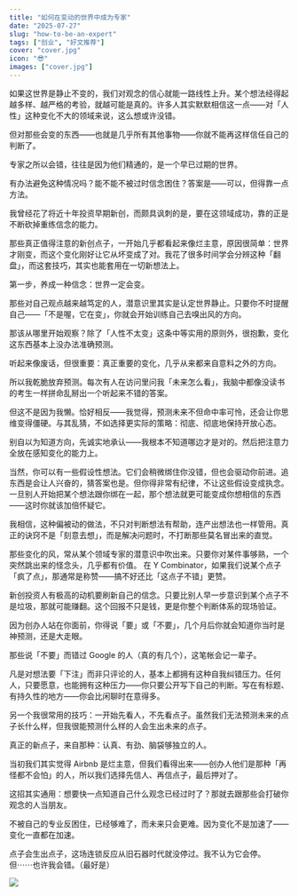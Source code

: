 ```yaml
---
title: "如何在变动的世界中成为专家"
date: "2025-07-27"
slug: "how-to-be-an-expert"
tags: ["创业", "好文推荐"]
cover: "cover.jpg"
icon: "😎"
images: ["cover.jpg"]
---
```

如果这世界是静止不变的，我们对观念的信心就能一路线性上升。某个想法经得起越多样、越严格的考验，就越可能是真的。许多人其实默默相信这一点——对「人性」这种变化不大的领域来说，这么想或许没错。



但对那些会变的东西——也就是几乎所有其他事物——你就不能再这样信任自己的判断了。



专家之所以会错，往往是因为他们精通的，是一个早已过期的世界。



有办法避免这种情况吗？能不能不被过时信念困住？答案是——可以，但得靠一点方法。



我曾经花了将近十年投资早期新创，而颇具讽刺的是，要在这领域成功，靠的正是不断砍掉重练信念的能力。



那些真正值得注意的新创点子，一开始几乎都看起来像烂主意，原因很简单：世界才刚变，而这个变化刚好让它从坏变成了对。我花了很多时间学会分辨这种「翻盘」，而这套技巧，其实也能套用在一切新想法上。



第一步，养成一种信念：世界一定会变。



那些对自己观点越来越笃定的人，潜意识里其实是认定世界静止。只要你不时提醒自己——「不是喔，它在变」，你就会开始训练自己去嗅出风的方向。



那该从哪里开始观察？除了「人性不太变」这条中等实用的原则外，很抱歉，变化这东西基本上没办法准确预测。



听起来像废话，但很重要：真正重要的变化，几乎从来都来自意料之外的方向。



所以我乾脆放弃预测。每次有人在访问里问我「未来怎么看」，我脑中都像没读书的考生一样拼命乱掰出一个听起来不错的答案。



但这不是因为我懒。恰好相反——我觉得，预测未来不但命中率可怜，还会让你思维变得僵硬。与其乱猜，不如选择更实际的策略：彻底、彻底地保持开放心态。



别自以为知道方向，先诚实地承认——我根本不知道哪边才是对的。然后把注意力全放在感知变化的能力上。



当然，你可以有一些假设性想法。它们会稍微绑住你没错，但也会驱动你前进。追东西是会让人兴奋的，猜答案也是。但你得非常有纪律，不让这些假设变成执念。
一旦别人开始把某个想法跟你绑在一起，那个想法就更可能变成你想相信的东西——这时你就该加倍怀疑它。



我相信，这种偏被动的做法，不只对判断想法有帮助，连产出想法也一样管用。真正的诀窍不是「刻意去想」，而是解决问题时，不打断那些莫名冒出来的直觉。



那些变化的风，常从某个领域专家的潜意识中吹出来。只要你对某件事够熟，一个突然跳出来的怪念头，几乎都有价值。
在 Y Combinator，如果我们说某个点子「疯了点」，那通常是称赞——搞不好还比「这点子不错」更赞。



新创投资人有极高的动机要刷新自己的信念。只要比别人早一步意识到某个点子不是垃圾，那就可能赚翻。这个回报不只是钱，更是你整个判断体系的现场验证。



因为创办人站在你面前，你得说「要」或「不要」，几个月后你就会知道你当时是神预测，还是大走眼。



那些说「不要」而错过 Google 的人（真的有几个），这笔帐会记一辈子。



凡是对想法要「下注」而非只评论的人，基本上都拥有这种自我纠错压力。任何人，只要愿意，也能拥有这种压力——你只要公开写下自己的判断。写在有标题、有持久性的地方——你会比闲聊时在意得多。



另一个我很常用的技巧：一开始先看人，不先看点子。虽然我们无法预测未来的点子长什么样，但我很能预测什么样的人会生出未来的点子。



真正的新点子，来自那种：认真、有劲、脑袋够独立的人。



当初我们其实觉得 Airbnb 是烂主意，但我们看得出来——创办人他们是那种「再怪都不会怕」的人，所以我们选择先信人、再信点子，最后押对了。



这招其实通用：想要快一点知道自己什么观念已经过时了？那就去跟那些会打破你观念的人当朋友。



不被自己的专业反困住，已经够难了，而未来只会更难。因为变化不是加速了——变化一直都在加速。



点子会生出点子，这场连锁反应从旧石器时代就没停过。我不认为它会停。
但⋯⋯也许我会错。（最好是）




![](https://prod-files-secure.s3.us-west-2.amazonaws.com/112d0858-5090-4d34-a606-b75eb8d65fd2/46476355-9cf3-4e99-9b7a-3531bc426380/1000202064.png?X-Amz-Algorithm=AWS4-HMAC-SHA256&X-Amz-Content-Sha256=UNSIGNED-PAYLOAD&X-Amz-Credential=ASIAZI2LB466VFYNCUKQ%2F20250807%2Fus-west-2%2Fs3%2Faws4_request&X-Amz-Date=20250807T151647Z&X-Amz-Expires=3600&X-Amz-Security-Token=IQoJb3JpZ2luX2VjEFYaCXVzLXdlc3QtMiJIMEYCIQCsfQ5bRgtAVmA1cUEH4Fpo4bvqIt9XTrY%2BrKrEwy%2B3xQIhANWVa%2FRfxJFwniWEn%2BcLP8me8HtZ24lwA%2Fa5Wse%2BF3%2BDKogECI%2F%2F%2F%2F%2F%2F%2F%2F%2F%2F%2FwEQABoMNjM3NDIzMTgzODA1IgzWANw4PosUWMQtEG8q3AOQScFAxluC2%2B1JwaOgDntG8Vx5P%2FOTtgKNt8v4GP%2B139cBVJLt99piQlNmG3e39i4RU2QEFwp57X%2Fb1jE5hKYzqpU%2B2oFZQH6dOW7qwgCEIUJbrbU1gkO3vZDH3AQ%2BWvAyTx2SBr775gumAjY9%2FJXcn2GkVyLXrLalu4XI2vTzLUD%2BCOVhc%2BYUHTvSEY%2BnJ4e2TowUF5jVbep8kbmX2sCVaxCbIA41r%2FSvtF0dHO%2FfSXBCgHzsVjveDxVkqhyHBJwYXGdmOX2%2F1CcTo5lvO7ipn1vRiUUKBuXxBAW%2BZjc2256TY7Y3qjSbwMN010Tmp8YwJbfZ1IfPl%2F1KL5RxICrygG0hvN7tACBthz1%2F7qMhbcwCgQQq8cydotASUpZkbvGwKhxXdmiLNpUMiaDywwdxxG3K0XtZb%2FWCn743oV%2BnCgdMOXn5QzOeJn213TocrltYC%2B3LCPlSEkeKim%2FCWc0Ae0%2B%2B22jeIuNQZQjs0FMfNh09W3WlRYoHfsSYxcNiQIFcwbIGhGMqv6i7n4y5Gs7mEOmnNRupDFtljbTFga7xpzJPad6L2%2BZPc%2BlrvfUGxzf6%2F%2Bw087TR7Xb96BzJSE3gXYgpxdzjDFRBCpe4q%2F96cE0sJ0bVNLHTrpjApjC%2F3tLEBjqkAU72QdqbeXikwY5EcDJz6Au2niJZobc5RRn3Pt%2FjCavBdLW8RAglxZwKvagAvD0WcIN%2BueNgIUkUAdLUWOf6hMrGlpkldOQ1xvQ3Ph%2FVTd5JJhE2YDpTK1wgPHZrF5vkS8IMqT6oUub6WNQ5s4kfFK3uwj0gX2F6lzPCYG74AzuFIJLgXoW95IRHhqhyVZSsWvo2vzMdp1Wc%2BBz0Ph5gIxBvtKuI&X-Amz-Signature=9769cd773367594a98d3d8dd1ce77a76767f6ba71e1cae9452be3305789132cb&X-Amz-SignedHeaders=host&x-amz-checksum-mode=ENABLED&x-id=GetObject)

